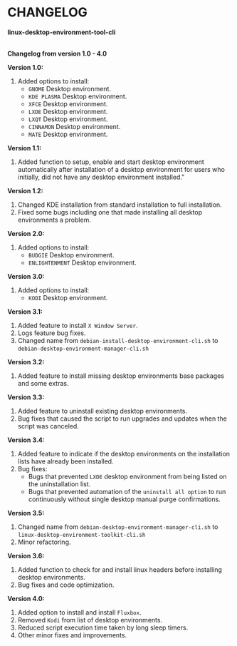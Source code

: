# CHANGELOG
**linux-desktop-environment-tool-cli**

\
**Changelog from version 1.0 - 4.0**

**Version 1.0:**
1. Added options to install:
   - `GNOME` Desktop environment.
   - `KDE PLASMA` Desktop environment.
   - `XFCE` Desktop environment.
   - `LXDE` Desktop environment.
   - `LXQT` Desktop environment.
   - `CINNAMON` Desktop environment.
   - `MATE` Desktop environment.

**Version 1.1:**
1. Added function to setup, enable and start desktop environment automatically after installation of a desktop environment   for users who initially, did not have any desktop environment installed."

**Version 1.2:**
1. Changed KDE installation from standard installation to full installation.
2. Fixed some bugs including one that made installing all desktop environments a problem.

**Version 2.0:**
  1. Added options to install:
     - `BUDGIE` Desktop environment.
     - `ENLIGHTENMENT` Desktop environment.

**Version 3.0:**
  1. Added options to install:
     - `KODI` Desktop environment.

**Version 3.1:**
1. Added feature to install `X Window Server`.
2. Logs feature bug fixes.
3. Changed name from `debian-install-desktop-environment-cli.sh` to `debian-desktop-environment-manager-cli.sh`

**Version 3.2:**
1. Added feature to install missing desktop environments base packages and some extras.

**Version 3.3:**
1. Added feature to uninstall existing desktop environments.
2. Bug fixes that caused the script to run upgrades and updates when the script was canceled.

**Version 3.4:**
1. Added feature to indicate if the desktop environments on the installation lists have already been installed.
2. Bug fixes:
   - Bugs that prevented `LXDE` desktop environment from being listed on the uninstallation list.
   - Bugs that prevented automation of the `uninstall all option` to run continuously without single desktop manual purge confirmations.

**Version 3.5:**
1. Changed name from `debian-desktop-environment-manager-cli.sh` to `linux-desktop-environment-toolkit-cli.sh`
2. Minor refactoring.

**Version 3.6:**
1. Added function to check for and install linux headers before installing desktop environments.
2. Bug fixes and code optimization.

**Version 4.0:**
1. Added option to install and install `Fluxbox`.
2. Removed `Kodi` from list of desktop environments.
3. Reduced script execution time taken by long sleep timers.
4. Other minor fixes and improvements.
